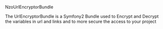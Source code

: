 NzoUrlEncryptorBundle

The UrlEncryptorBundle is a Symfony2 Bundle used to Encrypt and Decrypt the variables in url and links and to more secure the access to your project